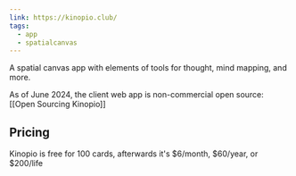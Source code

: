 ```yaml
---
link: https://kinopio.club/
tags:
  - app
  - spatialcanvas
---
```

A spatial canvas app with elements of tools for thought, mind mapping, and more.

As of June 2024, the client web app is non-commercial open source: [[Open Sourcing Kinopio]]
## Pricing

Kinopio is free for 100 cards, afterwards it's $6/month, $60/year, or $200/life